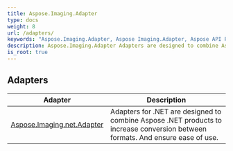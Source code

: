 ```yaml
---
title: Aspose.Imaging.Adapter
type: docs
weight: 8
url: /adapters/
keywords: "Aspose.Imaging.Adapter, Aspose Imaging.Adapter, Aspose API Reference."
description: Aspose.Imaging.Adapter Adapters are designed to combine Aspose products to increase conversion between formats. And ensure ease of use.
is_root: true
---
```


## Adapters

| Adapter | Description |
| --- | --- |
| [Aspose.Imaging.net.Adapter](https://reference.aspose.com/imaging/adapters/net/) | Adapters for .NET are designed to combine Aspose .NET products to  increase conversion between formats. And ensure ease of use. |
